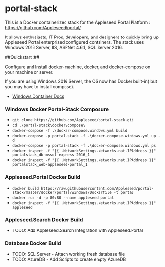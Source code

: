 # portal-stack
This is a Docker containerized stack for the Appleseed Portal Platform : https://github.com/Appleseed/portal/

It allows enthusiasts, IT Pros, developers, and designers to quickly bring up Appleseed Portal enterprised configured containers.  The stack uses Windows 2016 Server, IIS, ASPNet 4.6.1, SQL Server 2016.


##Quickstart :##

Configure and Install docker-machine, docker, and docker-compose on your machine or server. 

If you are using Windows 2016 Server, the OS now has Docker built-in( but you may have to install compose).
- [Windows Container Docs ](https://aka.ms/WindowsContainers)

### Windows Docker Portal-Stack Composure
- `git clone https://github.com/Appleseed/portal-stack.git`
- `cd .\portal-stack\docker\compose\`
- `docker-compose -f .\docker-compose.windows.yml build`
- `docker-compose -p portal-stack -f .\docker-compose.windows.yml up -d`
- `docker-compose -p portal-stack -f .\docker-compose.windows.yml ps`
- `docker inspect -f "{{ .NetworkSettings.Networks.nat.IPAddress }}" portalstack_db-mssql-express-2016_1`
- `docker inspect -f "{{ .NetworkSettings.Networks.nat.IPAddress }}" portalstack_web-appleseed-portal_1`

### Appleseed.Portal Docker Build
- `docker build https://raw.githubusercontent.com/Appleseed/portal-stack/master/docker/portal/windows/Dockerfile -t portal`
- `docker run -d -p 80:80 --name appleseed portal`
- `docker inspect -f "{{ .NetworkSettings.Networks.nat.IPAddress }}" appleseed`

### Appleseed.Search Docker Build
- TODO: Add Appleseed.Search Integration with Appleseed.Portal

### Database Docker Build
- TODO: SQL Server - Attach working fresh database file
- TODO: AzureDB - Add Scripts to create empty AzureDB


